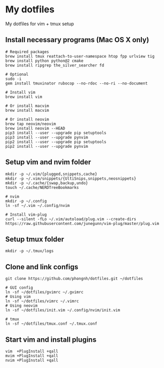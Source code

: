 # My dotfiles

My dotfiles for vim + tmux setup

## Install necessary programs (Mac OS X only)

    # Required packages
    brew install tmux reattach-to-user-namespace htop fpp urlview tig
    brew install python python@2 cmake
    brew install ripgrep the_silver_searcher fd

    # Optional
    sudo -i
    gem install tmuxinator rubocop --no-rdoc --no-ri --no-document

    # Install vim
    brew install vim

    # Or install macvim
    brew install macvim

    # Or install neovim
    brew tap neovim/neovim
    brew install neovim --HEAD
    pip3 install --user --upgrade pip setuptools
    pip3 install --user --upgrade pynvim
    pip2 install --user --upgrade pip setuptools
    pip2 install --user --upgrade pynvim

## Setup vim and nvim folder

    mkdir -p ~/.vim/{plugged,snippets,cache}
    mkdir -p ~/.vim/snippets/{UltiSnips,snippets,neosnippets}
    mkdir -p ~/.cache/{swap,backup,undo}
    touch ~/.cache/NERDTreeBookmarks

    # nvim
    mkdir -p ~/.config
    ln -sf ~/.vim ~/.config/nvim

    # Install vim-plug
    curl --silent -fLo ~/.vim/autoload/plug.vim --create-dirs https://raw.githubusercontent.com/junegunn/vim-plug/master/plug.vim

## Setup tmux folder

    mkdir -p ~/.tmux/logs

## Clone and link configs

    git clone https://github.com/phongnh/dotfiles.git ~/dotfiles

    # GUI config
    ln -sf ~/dotfiles/gvimrc ~/.gvimrc
    # Using vim
    ln -sf ~/dotfiles/vimrc ~/.vimrc
    # Using neovim
    ln -sf ~/dotfiles/init.vim ~/.config/nvim/init.vim

    # tmux
    ln -sf ~/dotfiles/tmux.conf ~/.tmux.conf

## Start vim and install plugins

    vim  +PlugInstall +qall
    mvim +PlugInstall +qall
    nvim +PlugInstall +qall
